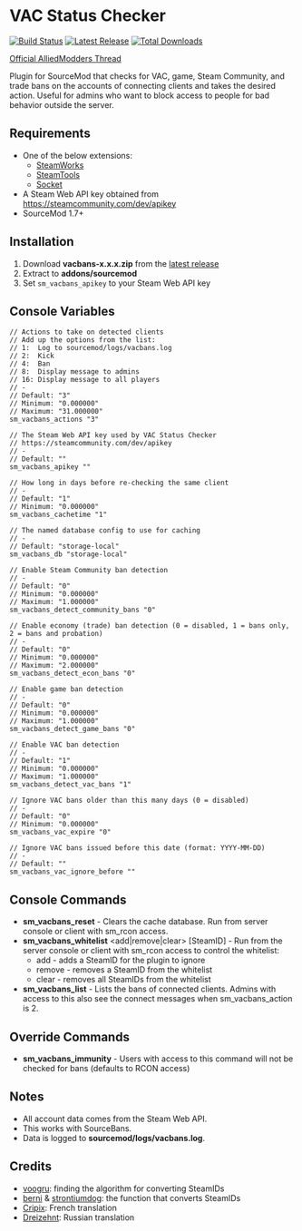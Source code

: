 # VAC Status Checker

[![Build Status](https://travis-ci.org/stevotvr/sourcemod-vacbans.svg)](https://travis-ci.org/stevotvr/sourcemod-vacbans)
[![Latest Release](https://img.shields.io/github/release/stevotvr/sourcemod-vacbans.svg)](https://github.com/stevotvr/sourcemod-vacbans/releases/latest)
[![Total Downloads](https://img.shields.io/github/downloads/stevotvr/sourcemod-vacbans/total.svg)](https://github.com/stevotvr/sourcemod-vacbans/releases)

[Official AlliedModders Thread](http://forums.alliedmods.net/showthread.php?t=80942)

Plugin for SourceMod that checks for VAC, game, Steam Community, and trade bans on the accounts of connecting clients and takes the desired action. Useful for admins who want to block access to people for bad behavior outside the server.

## Requirements

 * One of the below extensions:
    * [SteamWorks](https://forums.alliedmods.net/showthread.php?t=229556)
    * [SteamTools](https://forums.alliedmods.net/forumdisplay.php?f=147)
    * [Socket](https://forums.alliedmods.net/showthread.php?t=67640)
 * A Steam Web API key obtained from https://steamcommunity.com/dev/apikey
 * SourceMod 1.7+

 ## Installation

 1. Download **vacbans-x.x.x.zip** from the [latest release](https://github.com/stevotvr/sourcemod-vacbans/releases/latest)
 2. Extract to **addons/sourcemod**
 3. Set `sm_vacbans_apikey` to your Steam Web API key

 ## Console Variables

```
// Actions to take on detected clients
// Add up the options from the list:
// 1:  Log to sourcemod/logs/vacbans.log
// 2:  Kick
// 4:  Ban
// 8:  Display message to admins
// 16: Display message to all players
// -
// Default: "3"
// Minimum: "0.000000"
// Maximum: "31.000000"
sm_vacbans_actions "3"

// The Steam Web API key used by VAC Status Checker
// https://steamcommunity.com/dev/apikey
// -
// Default: ""
sm_vacbans_apikey ""

// How long in days before re-checking the same client
// -
// Default: "1"
// Minimum: "0.000000"
sm_vacbans_cachetime "1"

// The named database config to use for caching
// -
// Default: "storage-local"
sm_vacbans_db "storage-local"

// Enable Steam Community ban detection
// -
// Default: "0"
// Minimum: "0.000000"
// Maximum: "1.000000"
sm_vacbans_detect_community_bans "0"

// Enable economy (trade) ban detection (0 = disabled, 1 = bans only, 2 = bans and probation)
// -
// Default: "0"
// Minimum: "0.000000"
// Maximum: "2.000000"
sm_vacbans_detect_econ_bans "0"

// Enable game ban detection
// -
// Default: "0"
// Minimum: "0.000000"
// Maximum: "1.000000"
sm_vacbans_detect_game_bans "0"

// Enable VAC ban detection
// -
// Default: "1"
// Minimum: "0.000000"
// Maximum: "1.000000"
sm_vacbans_detect_vac_bans "1"

// Ignore VAC bans older than this many days (0 = disabled)
// -
// Default: "0"
// Minimum: "0.000000"
sm_vacbans_vac_expire "0"

// Ignore VAC bans issued before this date (format: YYYY-MM-DD)
// -
// Default: ""
sm_vacbans_vac_ignore_before ""
```

## Console Commands

 * **sm_vacbans_reset** - Clears the cache database. Run from server console or client with sm_rcon access.
 * **sm_vacbans_whitelist** <add|remove|clear> [SteamID] - Run from the server console or client with sm_rcon access to control the whitelist:
    * add <SteamID> - adds a SteamID for the plugin to ignore
    * remove <SteamID> - removes a SteamID from the whitelist
    * clear - removes all SteamIDs from the whitelist
 * **sm_vacbans_list** - Lists the bans of connected clients. Admins with access to this also see the connect messages when sm_vacbans_action is 2.

 ## Override Commands

 * **sm_vacbans_immunity** - Users with access to this command will not be checked for bans (defaults to RCON access)

 ## Notes

 * All account data comes from the Steam Web API.
 * This works with SourceBans.
 * Data is logged to **sourcemod/logs/vacbans.log**.

## Credits

 * [voogru](https://forums.alliedmods.net/member.php?u=2557): finding the algorithm for converting SteamIDs
 * [berni](https://forums.alliedmods.net/member.php?u=27799) & [strontiumdog](https://forums.alliedmods.net/member.php?u=24573): the function that converts SteamIDs
 * [Cripix](https://forums.alliedmods.net/member.php?u=273837): French translation
 * [Dreizehnt](https://forums.alliedmods.net/member.php?u=266566): Russian translation
